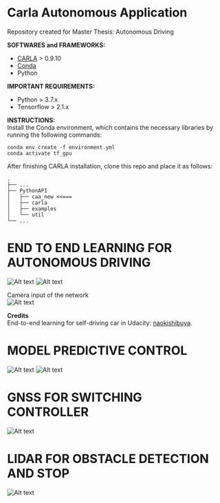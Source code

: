 # Carla Autonomous Application

Repository created for Master Thesis: Autonomous Driving

**SOFTWARES and FRAMEWORKS:**  
* [CARLA](https://github.com/carla-simulator/carla) > 0.9.10  
* [Conda](https://docs.conda.io/en/latest/)  
* Python

**IMPORTANT REQUIREMENTS:**  
* Python > 3.7.x  
* Tensorflow > 2.1.x  

**INSTRUCTIONS:**  
Install the Conda environment, which contains the necessary libraries by running the following commands:  

```
conda env create -f environment.yml
conda activate tf_gpu
```

After finishing CARLA installation, clone this repo and place it as follows:  

    .
    ├── ...
    ├── PythonAPI
    │   ├── caa_new <<===          
    │   ├── carla             
    │   ├── examples                      
    │   └── util                
    └── ...


# END TO END LEARNING FOR AUTONOMOUS DRIVING  
![Alt text](https://github.com/m4tice/caa_new/blob/main/assets/e2e_01.gif)
![Alt text](https://github.com/m4tice/caa_new/blob/main/assets/e2e_02.gif)

Camera input of the network  
![Alt text](https://github.com/m4tice/caa_new/blob/main/assets/e2e_input.gif)  

**Credits**  
End-to-end learning for self-driving car in Udacity: [naokishibuya](https://github.com/naokishibuya).  


# MODEL PREDICTIVE CONTROL  
![Alt text](https://github.com/m4tice/caa_new/blob/main/assets/mpc_01.gif)
![Alt text](https://github.com/m4tice/caa_new/blob/main/assets/mpc_02.gif)

# GNSS FOR SWITCHING CONTROLLER  
![Alt text](https://github.com/m4tice/caa_new/blob/main/assets/gnss_01.gif)

# LIDAR FOR OBSTACLE DETECTION AND STOP    
![Alt text](https://github.com/m4tice/caa_new/blob/main/assets/lidar_01.gif)
